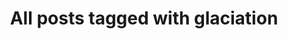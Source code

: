 ---
layout: tag
title: "All posts tagged with glaciation"
permalink: /weblog/tags/glaciation/
taxonomy: glaciation
---